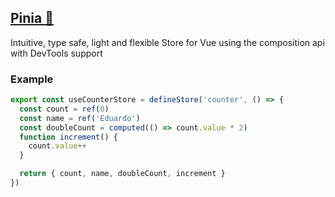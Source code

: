 ## [Pinia 🍍](https://github.com/vuejs/pinia)

Intuitive, type safe, light and flexible Store for Vue using the composition api with DevTools support

### Example

```javascript
export const useCounterStore = defineStore('counter', () => {
  const count = ref(0)
  const name = ref('Eduardo')
  const doubleCount = computed(() => count.value * 2)
  function increment() {
    count.value++
  }

  return { count, name, doubleCount, increment }
})
```
